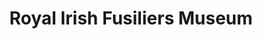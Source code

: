 ---
title: "Royal Irish Fusiliers Museum"
address: "Royal Irish Fusiliers Museum, Sovereign's House, Armagh, BT61 9DL"
tel: "+44 (0)28 3752 2911"
county: "Armagh"
category: "Museums"
type: "Content"
lat: "54.3487434387207"
lng: "-6.64857816696167"
---